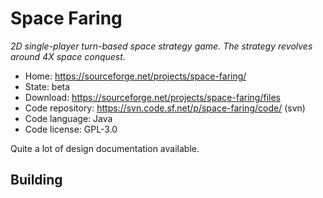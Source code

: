 # Space Faring

_2D single-player turn-based space strategy game. The strategy revolves around 4X space conquest._

- Home: https://sourceforge.net/projects/space-faring/
- State: beta
- Download: https://sourceforge.net/projects/space-faring/files
- Code repository: https://svn.code.sf.net/p/space-faring/code/ (svn)
- Code language: Java
- Code license: GPL-3.0

Quite a lot of design documentation available.

## Building

